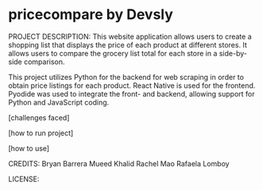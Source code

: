 # pricecompare by Devsly

PROJECT DESCRIPTION:
This website application allows users to create a shopping list that displays the 
price of each product at different stores. It allows users to compare the grocery list 
total for each store in a side-by-side comparison.

This project utilizes Python for the backend for web scraping in order to obtain price
listings for each product. React Native is used for the frontend. Pyodide was used to 
integrate the front- and backend, allowing support for Python and JavaScript coding.

[challenges faced]

[how to run project]

[how to use]

CREDITS:
Bryan Barrera
Mueed Khalid
Rachel Mao
Rafaela Lomboy

LICENSE:
 
